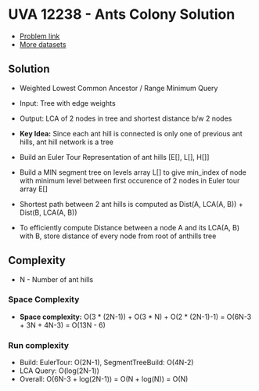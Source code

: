 
# UVA 12238 - Ants Colony Solution

* [Problem link](https://uva.onlinejudge.org/index.php?option=onlinejudge&Itemid=8&page=show_problem&problem=3390)
* [More datasets](https://www.udebug.com/UVa/12238)

## Solution

* Weighted Lowest Common Ancestor / Range Minimum Query
* Input: Tree with edge weights
* Output: LCA of 2 nodes in tree and shortest distance b/w 2 nodes
* **Key Idea:** Since each ant hill is connected is only one of previous ant hills, ant hill network is a tree

* Build an Euler Tour Representation of ant hills [E[], L[], H[]]
* Build a MIN segment tree on levels array L[] to give min_index of node with minimum level between first occurence of 2 nodes in Euler tour array E[]
* Shortest path between 2 ant hills is computed as Dist(A, LCA(A, B)) + Dist(B, LCA(A, B))
* To efficiently compute Distance between a node A and its LCA(A, B) with B, store distance of every node from root of anthills tree

## Complexity

* N - Number of ant hills

### Space Complexity

* **Space complexity:** O(3 * (2N-1)) + O(3 * N) + O(2 * (2N-1)-1) = O(6N-3 + 3N + 4N-3) = O(13N - 6)

### Run complexity

* Build: EulerTour: O(2N-1), SegmentTreeBuild: O(4N-2)
* LCA Query: O(log(2N-1))
* Overall: O(6N-3 + log(2N-1)) = O(N + log(N)) = O(N)


